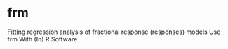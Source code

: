 # frm
Fitting regression analysis of fractional response (responses) models Use frm With (In) R Software
